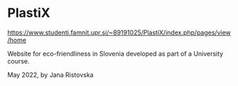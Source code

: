 # PlastiX

https://www.studenti.famnit.upr.si/~89191025/PlastiX/index.php/pages/view/home

Website for eco-friendliness in Slovenia developed as part of a University course.

May 2022, by Jana Ristovska
